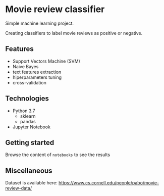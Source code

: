 # Movie review classifier

Simple machine learning project.

Creating classifiers to label movie reviews as positive or negative. 

## Features

- Support Vectors Machine (SVM)
- Naive Bayes
- text features extraction
- hiperparameters tuning
- cross-validation

## Technologies

- Python 3.7
    - sklearn
    - pandas
- Jupyter Notebook

## Getting started

Browse the content of `notebooks` to see the results

## Miscellaneous

Dataset is available here: 
https://www.cs.cornell.edu/people/pabo/movie-review-data/
